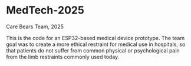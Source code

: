 # MedTech-2025
Care Bears Team, 2025

This is the code for an ESP32-based medical device prototype. The team goal was to create a more ethical restraint for medical use in hospitals, so that patients do not suffer from common physical or psychological pain from the limb restraints commonly used today. 
